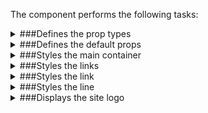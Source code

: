 The component performs the following tasks:

<details>
	<summary>###Defines the prop types

</summary>
* The line status

</details>

<details>
	<summary>###Defines the default props

</summary>
</details>

<details>
	<summary>###Styles the main container

</summary>
</details>

<details>
	<summary>###Styles the links

</summary>
</details>

<details>
	<summary>###Styles the link

</summary>
</details>

<details>
	<summary>###Styles the line

</summary>
</details>

<details>
	<summary>###Displays the site logo

</summary>
</details>

